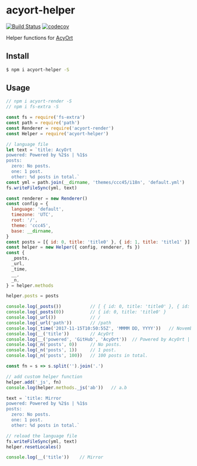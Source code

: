 # acyort-helper

[![Build Status](https://travis-ci.org/acyortjs/acyort-helper.svg?branch=master)](https://travis-ci.org/acyortjs/acyort-helper)
[![codecov](https://codecov.io/gh/acyortjs/acyort-helper/branch/master/graph/badge.svg)](https://codecov.io/gh/acyortjs/acyort-helper)

Helper functions for [AcyOrt](https://github.com/acyortjs/acyort)

## Install

```bash
$ npm i acyort-helper -S
```

## Usage

```js
// npm i acyort-render -S
// npm i fs-extra -S

const fs = require('fs-extra')
const path = require('path')
const Renderer = require('acyort-render')
const Helper = require('acyort-helper')

// language file
let text = `title: AcyOrt
powered: Powered by %2$s | %1$s
posts:
  zero: No posts.
  one: 1 post.
  other: %d posts in total.`
const yml = path.join(__dirname, 'themes/ccc45/i18n', 'default.yml')
fs.writeFileSync(yml, text)

const renderer = new Renderer()
const config = {
  language: 'default',
  timezone: 'UTC',
  root: '/',
  theme: 'ccc45',
  base: __dirname,
}
const posts = [{ id: 0, title: 'title0' }, { id: 1, title: 'title1' }]
const helper = new Helper({ config, renderer, fs })
const {
  _posts,
  _url,
  _time,
  __,
  _n,
} = helper.methods

helper.posts = posts

console.log(_posts())           // [ { id: 0, title: 'title0' }, { id: 1, title: 'title1' } ]
console.log(_posts(0))          // { id: 0, title: 'title0' }
console.log(_url())             // /
console.log(_url('path'))       // /path
console.log(_time('2017-11-15T10:50:55Z', 'MMMM DD, YYYY'))   // November 15, 2017
console.log(__('title'))        // AcyOrt
console.log(__('powered', 'GitHub', 'AcyOrt'))  // Powered by AcyOrt | GitHub
console.log(_n('posts', 0))     // No posts.
console.log(_n('posts', 1))     // 1 post.
console.log(_n('posts', 100))   // 100 posts in total.

const fn = s => s.split('').join('.')

// add custom helper function
helper.add('_js', fn)
console.log(helper.methods._js('ab'))   // a.b

text = `title: Mirror
powered: Powered by %2$s | %1$s
posts:
  zero: No posts.
  one: 1 post.
  other: %d posts in total.`

// reload the language file
fs.writeFileSync(yml, text)
helper.resetLocales()

console.log(__('title'))    // Mirror
```
